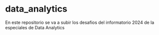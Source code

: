 # data_analytics
En este repositorio se va a subir los desafios del informatorio 2024 de la especiales de Data Analytics
